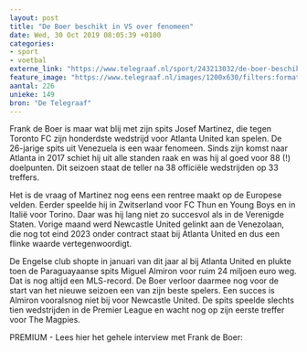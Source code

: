 ```yaml
---
layout: post
title: "De Boer beschikt in VS over fenomeen"
date: Wed, 30 Oct 2019 08:05:39 +0100
categories: 
- sport 
- voetbal 
externe_link: "https://www.telegraaf.nl/sport/243213032/de-boer-beschikt-in-vs-over-fenomeen"
feature_image: "https://www.telegraaf.nl/images/1200x630/filters:format(jpeg):quality(80)/cdn-kiosk-api.telegraaf.nl/adf05f2e-fae3-11e9-ba3b-02d2fb1aa1d7.jpg"
aantal: 226
unieke: 149
bron: "De Telegraaf"
---
```


<p class="intro">Frank de Boer is maar wat blij met zijn spits Josef Martinez, die tegen Toronto FC zijn honderdste wedstrijd voor Atlanta United kan spelen. De 26-jarige spits uit Venezuela is een waar fenomeen. Sinds zijn komst naar Atlanta in 2017 schiet hij uit alle standen raak en was hij al goed voor 88 (!) doelpunten. Dit seizoen staat de teller na 38 officiële wedstrijden op 33 treffers.</p> <p>Het is de vraag of Martinez nog eens een rentree maakt op de Europese velden. Eerder speelde hij in Zwitserland voor FC Thun en Young Boys en in Italië voor Torino. Daar was hij lang niet zo succesvol als in de Verenigde Staten. Vorige maand werd Newcastle United gelinkt aan de Venezolaan, die nog tot eind 2023 onder contract staat bij Atlanta United en dus een flinke waarde vertegenwoordigt.</p><p>De Engelse club shopte in januari van dit jaar al bij Atlanta United en plukte toen de Paraguayaanse spits Miguel Almiron voor ruim 24 miljoen euro weg. Dat is nog altijd een MLS-record. De Boer verloor daarmee nog voor de start van het nieuwe seizoen een van zijn beste spelers. Een succes is Almiron vooralsnog niet bij voor Newcastle United. De spits speelde slechts tien wedstrijden in de Premier League en wacht nog op zijn eerste treffer voor The Magpies.</p><p>PREMIUM - Lees hier het gehele interview met Frank de Boer:</p>
